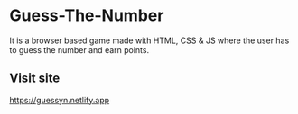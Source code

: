 # Guess-The-Number
It is a browser based game made with HTML, CSS &amp; JS where the user has to guess the number and earn points.  

## Visit site 
https://guessyn.netlify.app

